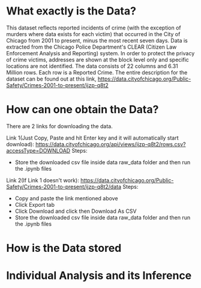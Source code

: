 # What exactly is the Data?
This dataset reflects reported incidents of crime (with the exception of murders where data exists for each victim) that occurred in the City of Chicago from 2001 to present, minus the most recent seven days. Data is extracted from the Chicago Police Department's CLEAR (Citizen Law Enforcement Analysis and Reporting) system. In order to protect the privacy of crime victims, addresses are shown at the block level only and specific locations are not identified. The data consists of 22 columns and 6.31 Million rows. Each row is a Reported Crime. The entire description for the dataset can be found out at this link,
https://data.cityofchicago.org/Public-Safety/Crimes-2001-to-present/ijzp-q8t2


# How can one obtain the Data?
There are 2 links for downloading the data.

Link 1(Just Copy, Paste and hit Enter key and it will automatically start download):
https://data.cityofchicago.org/api/views/ijzp-q8t2/rows.csv?accessType=DOWNLOAD
Steps:
- Store the downloaded csv file inside data raw_data folder and then run the .ipynb files

Link 2(If Link 1 doesn't work):
https://data.cityofchicago.org/Public-Safety/Crimes-2001-to-present/ijzp-q8t2/data
Steps:
- Copy and paste the link mentioned above
- Click Export tab
- Click Download and click then Download As CSV 
- Store the downloaded csv file inside data raw_data folder and then run the .ipynb files

# How is the Data stored

# Individual Analysis and its Inference

